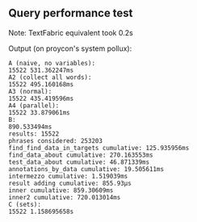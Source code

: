 ## Query performance test

Note: TextFabric equivalent took 0.2s

Output (on proycon's system pollux):

```
A (naive, no variables):
15522 531.362247ms
A2 (collect all words):
15522 495.160168ms
A3 (normal):
15522 435.419596ms
A4 (parallel):
15522 33.879061ms
B:
890.533494ms
results: 15522
phrases considered: 253203
find_find_data_in_targets cumulative: 125.935956ms
find_data_about cumulative: 270.163553ms
test_data_about cumulative: 46.871339ms
annotations_by_data cumulative: 19.505611ms
intermezzo cumulative: 1.519039ms
result adding cumulative: 855.93µs
inner cumulative: 859.30609ms
inner2 cumulative: 720.013014ms
C (sets):
15522 1.158695658s
```

